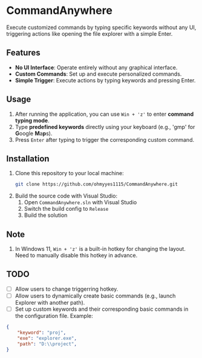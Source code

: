 # CommandAnywhere
Execute customized commands by typing specific keywords without any UI, triggering actions like opening the file explorer with a simple Enter.

## Features

- **No UI Interface**: Operate entirely without any graphical interface.
- **Custom Commands**: Set up and execute personalized commands.
- **Simple Trigger**: Execute actions by typing keywords and pressing Enter.

## Usage

1. After running the application, you can use `Win + 'z'` to enter **command typing mode**.
2. Type **predefined keywords** directly using your keyboard (e.g., 'gmp' for **G**oogle **M**a**p**s).
3. Press `Enter` after typing to trigger the corresponding custom command.

## Installation

1. Clone this repository to your local machine:
    ```bash
    git clone https://github.com/ohmyyes1115/CommandAnywhere.git
    ```
2. Build the source code with Visual Studio:
    1. Open `CommandAnywhere.sln` with Visual Studio
    2. Switch the build config to `Release`
    3. Build the solution

## Note
1. In Windows 11, `Win + 'z'` is a built-in hotkey for changing the layout. Need to manually disable this hotkey in advance.

## TODO
- [ ] Allow users to change triggerring hotkey.
- [ ] Allow users to dynamically create basic commands (e.g., launch Explorer with another path).
- [ ] Set up custom keywords and their corresponding basic commands in the configuration file. Example:

```json
{
    "keyword": "proj",
    "exe": "explorer.exe",
    "path": "D:\\project",
}
```
